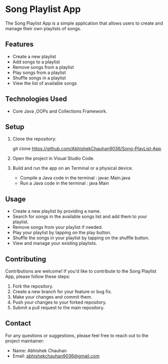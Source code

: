# Song Playlist App

The Song Playlist App is a simple application that allows users to create and manage their own playlists of songs.

## Features

- Create a new playlist
- Add songs to a playlist
- Remove songs from a playlist
- Play songs from a playlist
- Shuffle songs in a playlist
- View the list of available songs

## Technologies Used

- Core Java ,OOPs and Collections Framework.

## Setup

1. Clone the repository:

    git clone https://github.com/AbhishekChauhan9036/Song-PlayList-App
  

2. Open the project in Visual Studio Code.

3. Build and run the app on an Terminal or a physical device.
    - Compile a Java code in the terminal : javac Main.java
    - Run a Java code in the terminal : java Main


## Usage

- Create a new playlist by providing a name.
- Search for songs in the available songs list and add them to your playlist.
- Remove songs from your playlist if needed.
- Play your playlist by tapping on the play button.
- Shuffle the songs in your playlist by tapping on the shuffle button.
- View and manage your existing playlists.


## Contributing

Contributions are welcome! If you'd like to contribute to the Song Playlist App, please follow these steps:

1. Fork the repository.
2. Create a new branch for your feature or bug fix.
3. Make your changes and commit them.
4. Push your changes to your forked repository.
5. Submit a pull request to the main repository.


## Contact

For any questions or suggestions, please feel free to reach out to the project maintainer:

- Name: Abhishek Chauhan
- Email: abhishekchauhan9036@gmail.com

